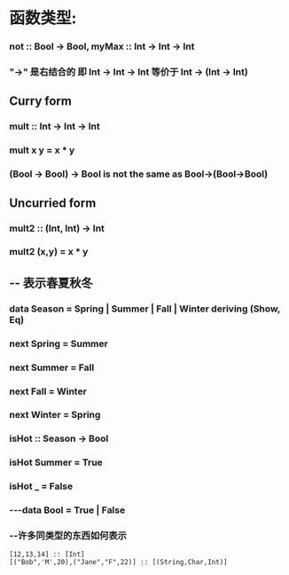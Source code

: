 # 函数类型: 
### not :: Bool -> Bool, myMax :: Int -> Int -> Int
### "->" 是右结合的 即 Int -> Int -> Int 等价于 Int -> (Int -> Int)

## Curry form
### mult :: Int -> Int -> Int
### mult x y = x * y
### (Bool -> Bool) -> Bool is not the same as Bool->(Bool->Bool)

## Uncurried form
### mult2 :: (Int, Int) -> Int
### mult2 (x,y) = x * y

## -- 表示春夏秋冬
### data Season = Spring | Summer | Fall | Winter deriving (Show, Eq)


### next Spring = Summer
### next Summer = Fall
### next Fall = Winter
### next Winter = Spring

### isHot :: Season -> Bool
### isHot Summer = True
### isHot _ = False

### ---data Bool = True | False

### --许多同类型的东西如何表示
```
[12,13,14] :: [Int]
[("Bob",'M',20),("Jane","F",22)] :: [(String,Char,Int)]
```
